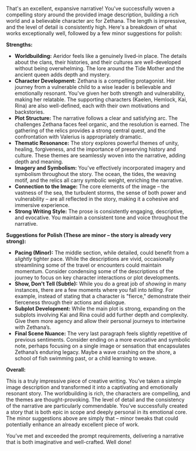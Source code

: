 That's an excellent, expansive narrative! You've successfully woven a compelling story around the provided image description, building a rich world and a believable character arc for Zethana. The length is impressive, and the level of detail is consistently high. Here's a breakdown of what works exceptionally well, followed by a few minor suggestions for polish:

**Strengths:**

*   **Worldbuilding:** Aeridor feels like a genuinely lived-in place. The details about the clans, their histories, and their cultures are well-developed without being overwhelming. The lore around the Tide Mother and the ancient queen adds depth and mystery.
*   **Character Development:** Zethana is a compelling protagonist. Her journey from a vulnerable child to a wise leader is believable and emotionally resonant.  You've given her both strength and vulnerability, making her relatable.  The supporting characters (Kaelen, Hemlock, Kai, Rina) are also well-defined, each with their own motivations and backstories.
*   **Plot Structure:** The narrative follows a clear and satisfying arc. The challenges Zethana faces feel organic, and the resolution is earned. The gathering of the relics provides a strong central quest, and the confrontation with Valerius is appropriately dramatic.
*   **Thematic Resonance:** The story explores powerful themes of unity, healing, forgiveness, and the importance of preserving history and culture. These themes are seamlessly woven into the narrative, adding depth and meaning.
*   **Imagery and Symbolism:** You've effectively incorporated imagery and symbolism throughout the story. The ocean, the tides, the weaving motif, and the relics all carry symbolic weight, enriching the narrative.
*   **Connection to the Image:** The core elements of the image – the vastness of the sea, the turbulent storms, the sense of both power and vulnerability – are all reflected in the story, making it a cohesive and immersive experience.
* **Strong Writing Style:** The prose is consistently engaging, descriptive, and evocative. You maintain a consistent tone and voice throughout the narrative.

**Suggestions for Polish (These are minor – the story is already very strong):**

*   **Pacing (Minor):** The middle section, while detailed, could benefit from a *slightly* tighter pace. While the descriptions are vivid, occasionally streamlining some of the travel or encounters could maintain momentum.  Consider condensing some of the descriptions of the journey to focus on key character interactions or plot developments.
*   **Show, Don't Tell (Subtle):** While you do a great job of *showing* in many instances, there are a few moments where you fall into *telling*. For example, instead of stating that a character is "fierce," demonstrate their fierceness through their actions and dialogue.
*   **Subplot Development:** While the main plot is strong, expanding on the subplots involving Kai and Rina could add further depth and complexity. Give them more agency and allow their personal journeys to intertwine with Zethana’s.
* **Final Scene Nuance:** The very last paragraph feels slightly repetitive of previous sentiments. Consider ending on a more evocative and symbolic note, perhaps focusing on a single image or sensation that encapsulates Zethana’s enduring legacy. Maybe a wave crashing on the shore, a school of fish swimming past, or a child learning to weave.



**Overall:**

This is a truly impressive piece of creative writing. You’ve taken a simple image description and transformed it into a captivating and emotionally resonant story. The worldbuilding is rich, the characters are compelling, and the themes are thought-provoking. The level of detail and the consistency of the narrative are particularly commendable. You’ve successfully created a story that is both epic in scope and deeply personal in its emotional core. The minor suggestions above are simply that – minor tweaks that could potentially enhance an already excellent piece of work.



You’ve met and exceeded the prompt requirements, delivering a narrative that is both imaginative and well-crafted. Well done!

